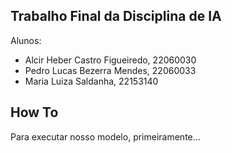 ## Trabalho Final da Disciplina de IA

Alunos:
- Alcir Heber Castro Figueiredo, 22060030
- Pedro Lucas Bezerra Mendes, 22060033
- Maria Luiza Saldanha, 22153140

## How To
Para executar nosso modelo, primeiramente...

